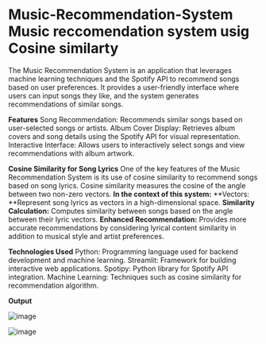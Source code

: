 # Music-Recommendation-System Music reccomendation system usig Cosine similarty
The Music Recommendation System is an application that leverages machine learning techniques and the Spotify API to recommend songs based on user preferences. It provides a user-friendly interface where users can input songs they like, and the system generates recommendations of similar songs.

**Features**
Song Recommendation: Recommends similar songs based on user-selected songs or artists.
Album Cover Display: Retrieves album covers and song details using the Spotify API for visual representation.
Interactive Interface: Allows users to interactively select songs and view recommendations with album artwork.

**Cosine Similarity for Song Lyrics**
One of the key features of the Music Recommendation System is its use of cosine similarity to recommend songs based on song lyrics. Cosine similarity measures the cosine of the angle between two non-zero vectors. **In the context of this system:**
**Vectors: **Represent song lyrics as vectors in a high-dimensional space.
**Similarity Calculation:** Computes similarity between songs based on the angle between their lyric vectors.
**Enhanced Recommendation:** Provides more accurate recommendations by considering lyrical content similarity in addition to musical style and artist preferences.

**Technologies Used**
Python: Programming language used for backend development and machine learning.
Streamlit: Framework for building interactive web applications.
Spotipy: Python library for Spotify API integration.
Machine Learning: Techniques such as cosine similarity for recommendation algorithm.

**Output**

![image](https://github.com/manasa-26/Music-Recommendation-System/assets/87278111/42a2ad96-448f-4c59-83fe-ed0d41036317)

![image](https://github.com/manasa-26/Music-Recommendation-System/assets/87278111/d6c0548f-726d-4c4b-b7b2-ac19395d5d61)

